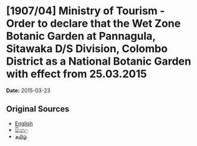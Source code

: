 # [1907/04] Ministry of Tourism - Order to declare that the Wet Zone Botanic Garden at Pannagula, Sitawaka D/S Division, Colombo District as a National Botanic Garden with effect from 25.03.2015

**Date:** 2015-03-23

## Original Sources

- [English](https://documents.gov.lk/view/extra-gazettes/2015/3/1907-04_E.pdf)
- [සිංහල](https://documents.gov.lk/view/extra-gazettes/2015/3/1907-04_S.pdf)
- [தமிழ்](https://documents.gov.lk/view/extra-gazettes/2015/3/1907-04_T.pdf)
